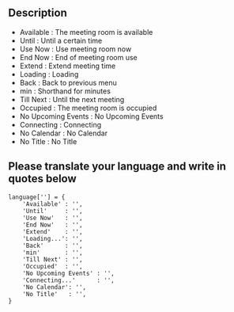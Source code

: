 
## Description

- Available : The meeting room is available
- Until : Until a certain time
- Use Now : Use meeting room now
- End Now : End of meeting room use
- Extend : Extend meeting time
- Loading : Loading
- Back : Back to previous menu
- min : Shorthand for minutes
- Till Next : Until the next meeting
- Occupied : The meeting room is occupied
- No Upcoming Events : No Upcoming Events
- Connecting : Connecting
- No Calendar : No Calendar
- No Title : No Title

## Please translate your language and write in quotes below

```
language[''] = {
    'Available' : '',
    'Until'     : '',
    'Use Now'   : '',
    'End Now'   : '',
    'Extend'    : '',
    'Loading...': '',
    'Back'      : '',
    'min'       : '',
    'Till Next' : '',
    'Occupied'  : '',
    'No Upcoming Events' : '',
    'Connecting...'      : '',
    'No Calendar': '',
    'No Title'   : '',
}
```